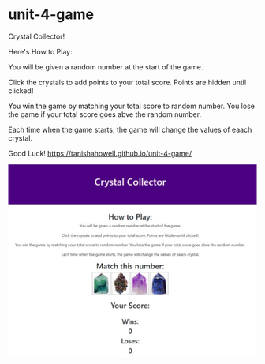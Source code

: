 # unit-4-game
Crystal Collector!

Here's How to Play:

You will be given a random number at the start of the game.

Click the crystals to add points to your total score. Points are hidden until clicked!

You win the game by matching your total score to random number. You lose the game if your total score goes abve the random number.

Each time when the game starts, the game will change the values of eaach crystal.

Good Luck! https://tanishahowell.github.io/unit-4-game/

![Image of Crystal Collectors Game](assets\images\crystal-collector-image.jpg)